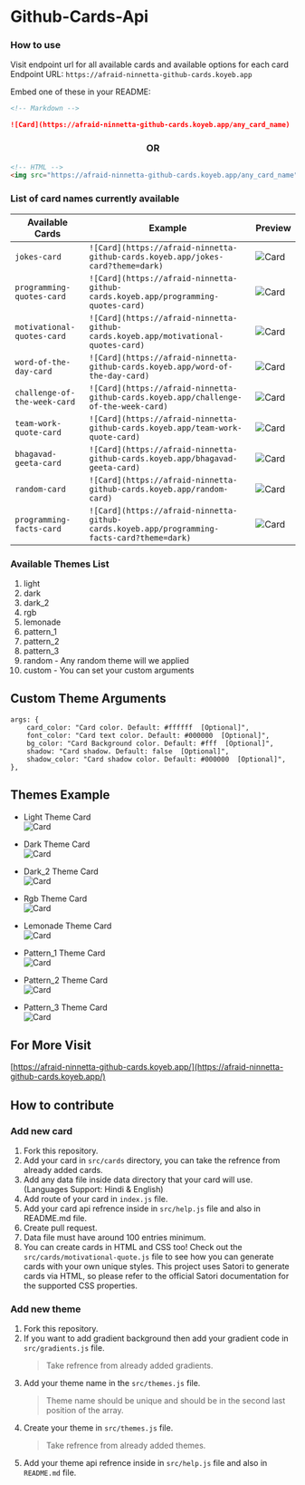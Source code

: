 # Github-Cards-Api

### How to use

Visit endpoint url for all available cards and available options for each card <br/>
Endpoint URL: `https://afraid-ninnetta-github-cards.koyeb.app`

Embed one of these in your README:

```md
<!-- Markdown -->

![Card](https://afraid-ninnetta-github-cards.koyeb.app/any_card_name)
```

<h3 align="center">OR</h3>

```html
<!-- HTML -->
<img src="https://afraid-ninnetta-github-cards.koyeb.app/any_card_name" alt="Card" />
```

### List of card names currently available

| Available Cards | Example | Preview |
| --------------- | ------- | ------- |
| `jokes-card` | `![Card](https://afraid-ninnetta-github-cards.koyeb.app/jokes-card?theme=dark)` | ![Card](https://afraid-ninnetta-github-cards.koyeb.app/jokes-card?theme=dark) |
| `programming-quotes-card` | `![Card](https://afraid-ninnetta-github-cards.koyeb.app/programming-quotes-card)` | ![Card](https://afraid-ninnetta-github-cards.koyeb.app/programming-quotes-card) |
| `motivational-quotes-card` | `![Card](https://afraid-ninnetta-github-cards.koyeb.app/motivational-quotes-card)` | ![Card](https://afraid-ninnetta-github-cards.koyeb.app/motivational-quotes-card) |
| `word-of-the-day-card` | `![Card](https://afraid-ninnetta-github-cards.koyeb.app/word-of-the-day-card)` | ![Card](https://afraid-ninnetta-github-cards.koyeb.app/word-of-the-day-card) |
| `challenge-of-the-week-card` | `![Card](https://afraid-ninnetta-github-cards.koyeb.app/challenge-of-the-week-card)` | ![Card](https://afraid-ninnetta-github-cards.koyeb.app/challenge-of-the-week-card) |
| `team-work-quote-card` | `![Card](https://afraid-ninnetta-github-cards.koyeb.app/team-work-quote-card)` | ![Card](https://afraid-ninnetta-github-cards.koyeb.app/team-work-quote-card) |
| `bhagavad-geeta-card` | `![Card](https://afraid-ninnetta-github-cards.koyeb.app/bhagavad-geeta-card)` | ![Card](https://afraid-ninnetta-github-cards.koyeb.app/bhagavad-geeta-card) |
| `random-card` | `![Card](https://afraid-ninnetta-github-cards.koyeb.app/random-card)` | ![Card](https://afraid-ninnetta-github-cards.koyeb.app/random-card) |
| `programming-facts-card` | `![Card](https://afraid-ninnetta-github-cards.koyeb.app/programming-facts-card?theme=dark)` | ![Card](https://afraid-ninnetta-github-cards.koyeb.app/programming-facts-card?theme=dark) |

### Available Themes List

1. light
2. dark
3. dark_2
4. rgb
5. lemonade
6. pattern_1
7. pattern_2
8. pattern_3
9. random - Any random theme will we applied
10. custom - You can set your custom arguments

## Custom Theme Arguments

```JS
args: {
    card_color: "Card color. Default: #ffffff  [Optional]",
    font_color: "Card text color. Default: #000000  [Optional]",
    bg_color: "Card Background color. Default: #fff  [Optional]",
    shadow: "Card shadow. Default: false  [Optional]",
    shadow_color: "Card shadow color. Default: #000000  [Optional]",
},
```

## Themes Example

- Light Theme Card <br/>
  ![Card](https://afraid-ninnetta-github-cards.koyeb.app/jokes-card?theme=light)

- Dark Theme Card <br/>
  ![Card](https://afraid-ninnetta-github-cards.koyeb.app/jokes-card?theme=dark)

- Dark_2 Theme Card <br/>
  ![Card](https://afraid-ninnetta-github-cards.koyeb.app/jokes-card?theme=dark_2)

- Rgb Theme Card <br/>
  ![Card](https://afraid-ninnetta-github-cards.koyeb.app/jokes-card?theme=rgb)

- Lemonade Theme Card <br/>
  ![Card](https://afraid-ninnetta-github-cards.koyeb.app/jokes-card?theme=lemonade)

- Pattern_1 Theme Card <br/>
  ![Card](https://afraid-ninnetta-github-cards.koyeb.app/jokes-card?theme=pattern_1)

- Pattern_2 Theme Card <br/>
  ![Card](https://afraid-ninnetta-github-cards.koyeb.app/jokes-card?theme=pattern_2)

- Pattern_3 Theme Card <br/>
  ![Card](https://afraid-ninnetta-github-cards.koyeb.app/jokes-card?theme=pattern_3)

## For More Visit

[https://afraid-ninnetta-github-cards.koyeb.app/](https://afraid-ninnetta-github-cards.koyeb.app/)

## How to contribute

### Add new card

1. Fork this repository.
2. Add your card in `src/cards` directory, you can take the refrence from already added cards.
3. Add any data file inside data directory that your card will use. (Languages Support: Hindi & English)
4. Add route of your card in `index.js` file.
5. Add your card api refrence inside in `src/help.js` file and also in README.md file.
6. Create pull request.
7. Data file must have around 100 entries minimum.
8. You can create cards in HTML and CSS too! Check out the `src/cards/motivational-quote.js` file to see how you can generate cards with your own unique styles. This project uses Satori to generate cards via HTML, so please refer to the official Satori documentation for the supported CSS properties.

### Add new theme

1. Fork this repository.
2. If you want to add gradient background then add your gradient code in `src/gradients.js` file.
   > Take refrence from already added gradients.
3. Add your theme name in the `src/themes.js` file.
   > Theme name should be unique and should be in the second last position of the array.
4. Create your theme in `src/themes.js` file.
   > Take refrence from already added themes.
5. Add your theme api refrence inside in `src/help.js` file and also in `README.md` file.
